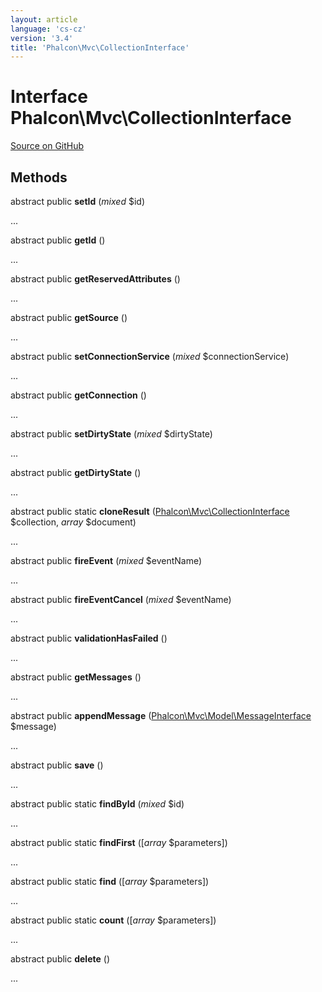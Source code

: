 ```yaml
---
layout: article
language: 'cs-cz'
version: '3.4'
title: 'Phalcon\Mvc\CollectionInterface'
---
```


# Interface **Phalcon\Mvc\CollectionInterface**

<a href="https://github.com/phalcon/cphalcon/tree/v3.4.0/phalcon/mvc/collectioninterface.zep" class="btn btn-default btn-sm">Source on GitHub</a>

## Methods

abstract public **setId** (*mixed* $id)

...

abstract public **getId** ()

...

abstract public **getReservedAttributes** ()

...

abstract public **getSource** ()

...

abstract public **setConnectionService** (*mixed* $connectionService)

...

abstract public **getConnection** ()

...

abstract public **setDirtyState** (*mixed* $dirtyState)

...

abstract public **getDirtyState** ()

...

abstract public static **cloneResult** ([Phalcon\Mvc\CollectionInterface](/3.4/en/api/Phalcon_Mvc_CollectionInterface) $collection, *array* $document)

...

abstract public **fireEvent** (*mixed* $eventName)

...

abstract public **fireEventCancel** (*mixed* $eventName)

...

abstract public **validationHasFailed** ()

...

abstract public **getMessages** ()

...

abstract public **appendMessage** ([Phalcon\Mvc\Model\MessageInterface](/3.4/en/api/Phalcon_Mvc_Model_MessageInterface) $message)

...

abstract public **save** ()

...

abstract public static **findById** (*mixed* $id)

...

abstract public static **findFirst** ([*array* $parameters])

...

abstract public static **find** ([*array* $parameters])

...

abstract public static **count** ([*array* $parameters])

...

abstract public **delete** ()

...